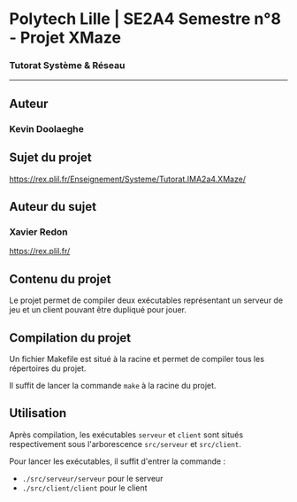 # Polytech Lille | SE2A4 Semestre n°8 - Projet XMaze 

### Tutorat Système & Réseau

- - - - -

## Auteur

### Kevin Doolaeghe

## Sujet du projet

https://rex.plil.fr/Enseignement/Systeme/Tutorat.IMA2a4.XMaze/

## Auteur du sujet

### Xavier Redon

https://rex.plil.fr/

## Contenu du projet

Le projet permet de compiler deux exécutables représentant un serveur de jeu et un client pouvant être dupliqué pour jouer.

## Compilation du projet

Un fichier Makefile est situé à la racine et permet de compiler tous les répertoires du projet.

Il suffit de lancer la commande `make` à la racine du projet.

## Utilisation

Après compilation, les exécutables `serveur` et `client` sont situés respectivement sous l'arborescence `src/serveur` et `src/client`.

Pour lancer les exécutables, il suffit d'entrer la commande :
* `./src/serveur/serveur` pour le serveur
* `./src/client/client` pour le client
